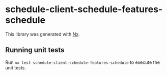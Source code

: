 # schedule-client-schedule-features-schedule

This library was generated with [Nx](https://nx.dev).

## Running unit tests

Run `nx test schedule-client-schedule-features-schedule` to execute the unit tests.
